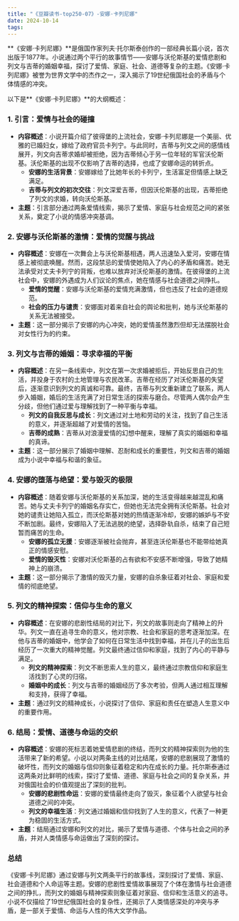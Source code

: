```yaml
---
title: "《豆瓣读书-top250-07》-安娜·卡列尼娜"
date: 2024-10-14
tags: 
---
```

**《安娜·卡列尼娜》**是俄国作家列夫·托尔斯泰创作的一部经典长篇小说，首次出版于1877年。小说通过两个平行的故事情节——安娜与沃伦斯基的爱情悲剧和列文与吉蒂的婚姻幸福，探讨了爱情、家庭、社会、道德等复杂的主题。《安娜·卡列尼娜》被誉为世界文学中的杰作之一，深入揭示了19世纪俄国社会的矛盾与个体情感的冲突。

以下是**《安娜·卡列尼娜》**的大纲概述：

### 1. **引言：爱情与社会的碰撞**
- **内容概述**：小说开篇介绍了彼得堡的上流社会，安娜·卡列尼娜是一个美丽、优雅的已婚妇女，嫁给了政府官员卡列宁。与此同时，吉蒂与列文之间的感情线展开，列文向吉蒂求婚却被拒绝，因为吉蒂倾心于另一位年轻的军官沃伦斯基。沃伦斯基的出现不仅影响了吉蒂的选择，也成了安娜命运的转折点。
  - **安娜的生活背景**：安娜嫁给了比她年长的卡列宁，生活富足但情感上缺乏满足。
  - **吉蒂与列文的初次交往**：列文深爱吉蒂，但因沃伦斯基的出现，吉蒂拒绝了列文的求婚，转向沃伦斯基。
- **主题**：引言部分通过两条爱情线索，揭示了爱情、家庭与社会规范之间的紧张关系，奠定了小说的情感冲突基调。

### 2. **安娜与沃伦斯基的激情：爱情的觉醒与挑战**
- **内容概述**：安娜在一次舞会上与沃伦斯基相遇，两人迅速坠入爱河，安娜在情感上被彻底唤醒。然而，这段禁忌的爱情使她陷入了内心的矛盾和痛苦。她无法承受对丈夫卡列宁的背叛，也难以放弃对沃伦斯基的激情。在彼得堡的上流社会中，安娜的外遇成为人们议论的焦点，她在情感与社会道德之间挣扎。
  - **爱情的觉醒**：安娜与沃伦斯基的爱情充满激情，但也违反了社会的道德规范。
  - **社会的压力与谴责**：安娜面对着来自社会的舆论和批判，她与沃伦斯基的关系无法被接受。
- **主题**：这一部分揭示了安娜的内心冲突，她的爱情虽然激烈但却无法摆脱社会对女性行为的约束。

### 3. **列文与吉蒂的婚姻：寻求幸福的平衡**
- **内容概述**：在另一条线索中，列文在第一次求婚被拒后，开始反思自己的生活，并投身于农村的土地管理与农民改革。吉蒂在经历了对沃伦斯基的失望后，逐渐意识到列文的真诚和可靠。最终，吉蒂与列文重新建立了联系，两人步入婚姻，婚后的生活充满了对日常生活的探索与磨合。尽管两人偶尔会产生分歧，但他们通过爱与理解找到了一种平衡与幸福。
  - **列文的自我反思与成长**：列文通过对土地和劳动的关注，找到了自己生活的意义，并逐渐超越了对爱情的苦恼。
  - **吉蒂的成熟**：吉蒂从对浪漫爱情的幻想中醒来，理解了真实的婚姻和幸福的真谛。
- **主题**：这一部分展示了婚姻中理解、忍耐和成长的重要性，列文和吉蒂的婚姻成为小说中幸福与和谐的象征。

### 4. **安娜的堕落与绝望：爱与毁灭的极限**
- **内容概述**：随着安娜与沃伦斯基的关系加深，她的生活变得越来越混乱和痛苦。她与丈夫卡列宁的婚姻名存实亡，但她也无法完全拥有沃伦斯基。社会对她的谴责让她陷入孤立，而沃伦斯基对她的热情逐渐冷却，安娜的嫉妒与不安不断加剧。最终，安娜陷入了无法逃脱的绝望，选择卧轨自杀，结束了自己短暂而痛苦的生命。
  - **安娜的孤立无援**：安娜逐渐被社会抛弃，甚至连沃伦斯基也不能带给她真正的情感安慰。
  - **爱情的毁灭性**：安娜对沃伦斯基的占有欲和不安感不断增强，导致了她精神上的崩溃。
- **主题**：这一部分揭示了激情的毁灭力量，安娜的自杀象征着对社会、家庭和爱情的彻底绝望。

### 5. **列文的精神探索：信仰与生命的意义**
- **内容概述**：在安娜的悲剧性结局的对比下，列文的故事则走向了精神上的升华。列文一直在追寻生命的意义，他对宗教、社会和家庭的思考逐渐加深。在他与吉蒂的婚姻中，他学会了如何在日常生活中找到幸福，并在儿子的出生后经历了一次重大的精神觉醒。列文最终通过信仰和家庭，找到了内心的平静与满足。
  - **列文的精神探索**：列文不断思索人生的意义，最终通过宗教信仰和家庭生活找到了心灵的归宿。
  - **婚姻中的成长**：列文与吉蒂的婚姻经历了多次考验，但两人通过相互理解和支持，获得了幸福。
- **主题**：通过列文的精神成长，小说探讨了信仰、家庭和责任在塑造人生意义中的重要作用。

### 6. **结局：爱情、道德与命运的交织**
- **内容概述**：安娜的死标志着她爱情悲剧的终结，而列文的精神探索则为他的生活带来了新的希望。小说以对两条主线的对比结尾，安娜的悲剧展现了激情的破坏性，而列文的婚姻与信仰则象征着稳定和内在成长的力量。托尔斯泰通过这两条对比鲜明的线索，探讨了爱情、道德、家庭与社会之间的复杂关系，并对俄国社会的价值观提出了深刻的批判。
  - **安娜的悲剧性命运**：安娜的爱情最终走向了毁灭，象征着个人欲望与社会道德之间的冲突。
  - **列文的幸福生活**：列文通过婚姻和信仰找到了人生的意义，代表了一种更为稳固的生活方式。
- **主题**：结局通过安娜和列文的对比，揭示了爱情与道德、个体与社会之间的矛盾，并对人类情感与命运做出了深刻的探讨。

### **总结**
《安娜·卡列尼娜》通过安娜与列文两条平行的故事线，深刻探讨了爱情、家庭、社会道德和个人命运等主题。安娜的悲剧性爱情故事展现了个体在激情与社会道德之间的挣扎，而列文的婚姻与精神探索则象征着对家庭、信仰和生活意义的追寻。小说不仅描绘了19世纪俄国社会的复杂性，还揭示了人类情感深处的冲突与矛盾，是一部关于爱情、命运与人性的伟大文学作品。
